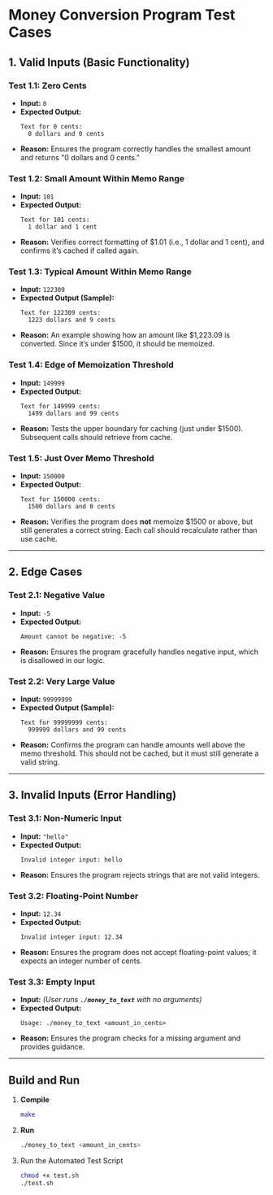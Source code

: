 # Money Conversion Program Test Cases

## **1. Valid Inputs (Basic Functionality)**

### **Test 1.1: Zero Cents**

- **Input:** `0`
- **Expected Output:**
  ```
  Text for 0 cents:
    0 dollars and 0 cents
  ```
- **Reason:** Ensures the program correctly handles the smallest amount and returns "0 dollars and 0 cents."

### **Test 1.2: Small Amount Within Memo Range**

- **Input:** `101`
- **Expected Output:**
  ```
  Text for 101 cents:
    1 dollar and 1 cent
  ```
- **Reason:** Verifies correct formatting of \$1.01 (i.e., 1 dollar and 1 cent), and confirms it’s cached if called again.

### **Test 1.3: Typical Amount Within Memo Range**

- **Input:** `122309`
- **Expected Output (Sample):**
  ```
  Text for 122309 cents:
    1223 dollars and 9 cents
  ```
- **Reason:** An example showing how an amount like \$1,223.09 is converted. Since it’s under \$1500, it should be memoized.

### **Test 1.4: Edge of Memoization Threshold**

- **Input:** `149999`
- **Expected Output:**
  ```
  Text for 149999 cents:
    1499 dollars and 99 cents
  ```
- **Reason:** Tests the upper boundary for caching (just under \$1500). Subsequent calls should retrieve from cache.

### **Test 1.5: Just Over Memo Threshold**

- **Input:** `150000`
- **Expected Output:**
  ```
  Text for 150000 cents:
    1500 dollars and 0 cents
  ```
- **Reason:** Verifies the program does **not** memoize \$1500 or above, but still generates a correct string. Each call should recalculate rather than use cache.

---

## **2. Edge Cases**

### **Test 2.1: Negative Value**

- **Input:** `-5`
- **Expected Output:**
  ```
  Amount cannot be negative: -5
  ```
- **Reason:** Ensures the program gracefully handles negative input, which is disallowed in our logic.

### **Test 2.2: Very Large Value**

- **Input:** `99999999`
- **Expected Output (Sample):**
  ```
  Text for 99999999 cents:
    999999 dollars and 99 cents
  ```
- **Reason:** Confirms the program can handle amounts well above the memo threshold. This should not be cached, but it must still generate a valid string.

---

## **3. Invalid Inputs (Error Handling)**

### **Test 3.1: Non-Numeric Input**

- **Input:** `"hello"`
- **Expected Output:**
  ```
  Invalid integer input: hello
  ```
- **Reason:** Ensures the program rejects strings that are not valid integers.

### **Test 3.2: Floating-Point Number**

- **Input:** `12.34`
- **Expected Output:**
  ```
  Invalid integer input: 12.34
  ```
- **Reason:** Ensures the program does not accept floating-point values; it expects an integer number of cents.

### **Test 3.3: Empty Input**

- **Input:** *(User runs **`./money_to_text`** with no arguments)*
- **Expected Output:**
  ```
  Usage: ./money_to_text <amount_in_cents>
  ```
- **Reason:** Ensures the program checks for a missing argument and provides guidance.

---

## **Build and Run**

1. **Compile**

   ```bash
   make
   ```

2. **Run**

   ```bash
   ./money_to_text <amount_in_cents>
   ```

3. Run the Automated Test Script
   ```bash
   chmod +x test.sh
   ./test.sh